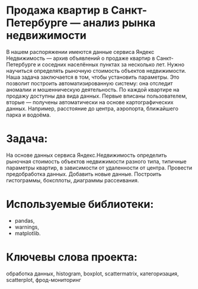 # Продажа квартир в Санкт-Петербурге — анализ рынка недвижимости
В нашем распоряжении имеются данные сервиса Яндекс Недвижимость — архив объявлений о продаже квартир в Санкт-Петербурге и соседних населённых пунктах за несколько лет. Нужно научиться определять рыночную стоимость объектов недвижимости. Наша задача заключается в том, чтобы установить параметры. Это позволит построить автоматизированную систему: она отследит аномалии и мошенническую деятельность. 
По каждой квартире на продажу доступны два вида данных. Первые вписаны пользователем, вторые — получены автоматически на основе картографических данных. Например, расстояние до центра, аэропорта, ближайшего парка и водоёма. 
# Задача:
На основе данных сервиса Яндекс.Недвижимость определить рыночная стоимость объектов недвижимости разного типа, типичные параметры квартир, в зависимости от удаленности от центра. Провести предобработка данных. Добавить новые данные. Построить гистограммы, боксплоты, диаграммы рассеивания.

# Используемые библиотеки:
* pandas,
* warnings,
* matplotlib.

# Ключевы слова проекта:
обработка данных, histogram, boxplot, scattermatrix,
категоризация, scatterplot,  фрод-мониторинг
